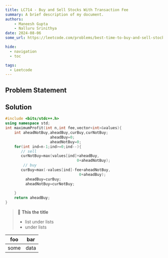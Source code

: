 ```yaml
---
title: LC714 - Buy and Sell Stocks With Transaction Fee
summary: A brief description of my document.
authors:
    - Maneesh Gupta
    - Nalluru Srinithya
date: 2024-08-06
some_url: https://leetcode.com/problems/best-time-to-buy-and-sell-stock-with-transaction-fee/description/

hide:
  - navigation
  - toc

tags:
  - Leetcode
---
```

## Problem Statement

## Solution
``` cpp title="buy_sell_transaction_fee.cpp" linenums="1"
#include <bits/stdc++.h>
using namespace std;
int maximumProfit(int n,int fee,vector<int>&values){
    int aheadNotBuy,aheadBuy,curBuy,curNotBuy;
                    aheadBuy=0;
                    aheadNotBuy=0;
    for(int ind=n-1;ind>=0;ind--){
       // sell
       curNotBuy=max(values[ind]+aheadBuy,
                                0+aheadNotBuy);
        // buy
       curBuy=max(-values[ind]-fee+aheadNotBuy,
                                 0+aheadBuy);
         aheadBuy=curBuy;
         aheadNotBuy=curNotBuy;
                             
    }
    return aheadBuy;
}
```

  > :memo: **This the title**
  >
  > - list under lists
  > - under lists

  foo | bar
  ----|----
  some|data